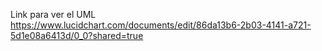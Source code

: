 Link para ver el UML https://www.lucidchart.com/documents/edit/86da13b6-2b03-4141-a721-5d1e08a6413d/0_0?shared=true
